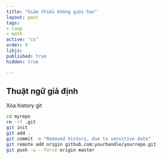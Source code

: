 ```yaml
---
title: "Giảm thiểu không giới hạn"
layout: post
tags:
- coop
- math
active: "cs"
order: 9
libjs: 
published: true
hidden: true

---
```

## Thuật ngữ giả định

<div class = "admonition definition"  >
<p class="admonition-title">Xóa history git</p>
<div class="" markdown="1">

```bash
cd myrepo
rm -rf .git
git init
git add .
git commit -m "Removed history, due to sensitive data"
git remote add origin github.com:yourhandle/yourrepo.git
git push -u --force origin master
```

</div>

